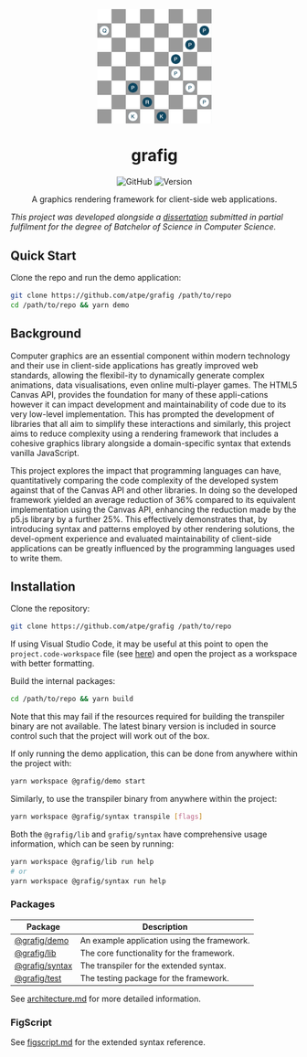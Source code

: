 <p align="center">
  <img src="packages/demo/img/Chess%20board%20graphic.png" alt="Chess board graphic" width="200" align="center"/>
  <h1 align="center">grafig</h1>
</p>

<p align="center">
  <img src="https://img.shields.io/badge/github-blue?logo=github" alt="GitHub" align="center"/>
  <img src="https://img.shields.io/github/package-json/v/atpe/grafig" alt="Version" align="center"/>
</p>

<p align="center" font="italic">
  A graphics rendering framework for client-side web applications.
</p>

_This project was developed alongside a [dissertation](docs/Exploring%20a%20graphics%20rendering%20framework%20for%20client-side%20web%20applications.pdf) submitted in partial fulfilment for the degree of Batchelor of Science in Computer Science._

## Quick Start

Clone the repo and run the demo application:

```sh
git clone https://github.com/atpe/grafig /path/to/repo
cd /path/to/repo && yarn demo
```

## Background

Computer graphics are an essential component within modern technology and their use in client-side applications has greatly improved web standards, allowing the flexibil-ity to dynamically generate complex animations, data visualisations, even online multi-player games. The HTML5 Canvas API, provides the foundation for many of these appli-cations however it can impact development and maintainability of code due to its very low-level implementation. This has prompted the development of libraries that all aim to simplify these interactions and similarly, this project aims to reduce complexity using a rendering framework that includes a cohesive graphics library alongside a domain-specific syntax that extends vanilla JavaScript.

This project explores the impact that programming languages can have, quantitatively comparing the code complexity of the developed system against that of the Canvas API and other libraries. In doing so the developed framework yielded an average reduction of 36% compared to its equivalent implementation using the Canvas API, enhancing the reduction made by the p5.js library by a further 25%. This effectively demonstrates that, by introducing syntax and patterns employed by other rendering solutions, the devel-opment experience and evaluated maintainability of client-side applications can be greatly influenced by the programming languages used to write them.

## Installation

Clone the repository:

```sh
git clone https://github.com/atpe/grafig /path/to/repo
```

If using Visual Studio Code, it may be useful at this point to open the `project.code-workspace` file (see [here](.vscode/project.code-workspace)) and open the project as a workspace with better formatting.

Build the internal packages:

```sh
cd /path/to/repo && yarn build
```

Note that this may fail if the resources required for building the transpiler binary are not available. The latest binary version is included in source control such that the project will work out of the box.

If only running the demo application, this can be done from anywhere within the project with:

```sh
yarn workspace @grafig/demo start
```

Similarly, to use the transpiler binary from anywhere within the project:

```sh
yarn workspace @grafig/syntax transpile [flags]
```

Both the `@grafig/lib` and `grafig/syntax` have comprehensive usage information, which can be seen by running:

```sh
yarn workspace @grafig/lib run help
# or
yarn workspace @grafig/syntax run help
```

### Packages

| Package | Description |
| --- | --- |
| [@grafig/demo](packages/demo/README.md) | An example application using the framework. |
| [@grafig/lib](packages/lib/README.md) | The core functionality for the framework. |
| [@grafig/syntax](packages/syntax/README.md) | The transpiler for the extended syntax. |
| [@grafig/test](packages/test/README.md) | The testing package for the framework. |

See [architecture.md](docs/architecture.md) for more detailed information.

### FigScript

See [figscript.md](docs/figscript.md) for the extended syntax reference.

